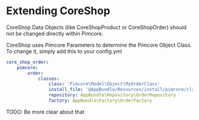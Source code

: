 # Extending CoreShop

CoreShop Data Objects (like CoreShopProduct or CoreShopOrder) should not be changed directly within Pimcore.

CoreShop uses Pimcore Parameters to determine the Pimcore Object Class. To change it, simply add this to your config.yml

```yaml
core_shop_order:
    pimcore:
        order:
            classes:
                class: 'Pimcore\Model\Object\MyOrderClass'
                install_file: '@AppBundle/Resources/install/pimcore/classes/MyOrderClass.json'
                repository: AppBundle\Repository\OrderRepository
                factory: AppBundle\Factory\OrderFactory
```

TODO: Be more clear about that

